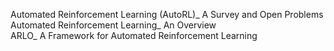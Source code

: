 Automated Reinforcement Learning (AutoRL)_ A Survey and Open Problems<br>
Automated Reinforcement Learning_ An Overview<br>
ARLO_ A Framework for Automated Reinforcement Learning<br>
